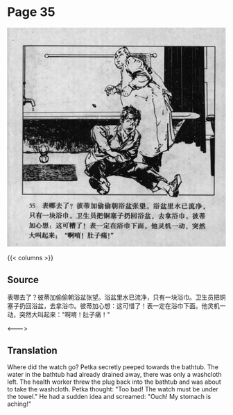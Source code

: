 # Page 35

 ![biao page](./../../../images/biao/seifert0726_biao_0039_035.jpg)

{{< columns >}}

## Source

表哪去了？彼蒂加偷偷朝浴盆张望。浴盆里水已流净，只有一块浴巾。卫生员把铜塞子扔回浴盆，去拿浴巾。彼蒂加心想：这可惜了！表一定在浴巾下面。他灵机一动，突然大叫起来："啊唷！肚子痛！"

<--->

## Translation

Where did the watch go? Petka secretly peeped towards the bathtub. The water in the bathtub had already drained away, there was only a washcloth left. The health worker threw the plug back into the bathtub and was about to take the washcloth. Petka thought: "Too bad! The watch must be under the towel." He had a sudden idea and screamed: "Ouch! My stomach is aching!"
